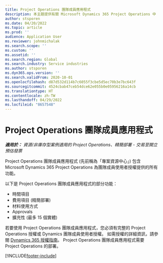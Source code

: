 ```yaml
---
title: Project Operations 團隊成員應用程式
description: 本主題提供有關 Microsoft Dynamics 365 Project Operations 中 Project Operations 團隊成員應用程式的資訊。
author: stsporen
ms.date: 04/20/2022
ms.topic: article
ms.prod: ''
audience: Application User
ms.reviewer: johnmichalak
ms.search.scope: ''
ms.custom: ''
ms.assetid: ''
ms.search.region: Global
ms.search.industry: Service industries
ms.author: stsporen
ms.dyn365.ops.version: ''
ms.search.validFrom: 2020-10-01
ms.openlocfilehash: d87d532d114b7c6055f3cbe5d5ec70b3e7bc643f
ms.sourcegitcommit: 4524cbab47ceb54dce62e055b0e05956216a14cb
ms.translationtype: HT
ms.contentlocale: zh-TW
ms.lasthandoff: 04/29/2022
ms.locfileid: "8657548"
---
```

# <a name="project-operations-team-member-app"></a>Project Operations 團隊成員應用程式

_**適用於：** 資源/非庫存型案例適用的 Project Operations、精簡部署 - 交易至開立預估發票_

Project Operations 團隊成員應用程式 (先前稱為「專案資源中心」) 包含 Microsoft Dynamics 365 Project Operations 為團隊成員使用者授權提供的所有功能。

以下是 Project Operations 團隊成員應用程式的部分功能：

- 時間項目
- 費用項目 (精簡部署)
- 材料使用方式
- Approvals
- 擴充性 (最多 15 個實體)

若要使用 Project Operations 團隊成員應用程式，您必須有完整的 Project Operations 授權或 Dynamics 團隊成員使用者授權。 如需授權的詳細資訊，請參閱 [Dynamics 365 授權指南](https://go.microsoft.com/fwlink/?LinkId=866544&clcid=0x409)。 Project Operations 團隊成員應用程式需要 Project Operations 的部署。

[!INCLUDE[footer-include](../includes/footer-banner.md)]
